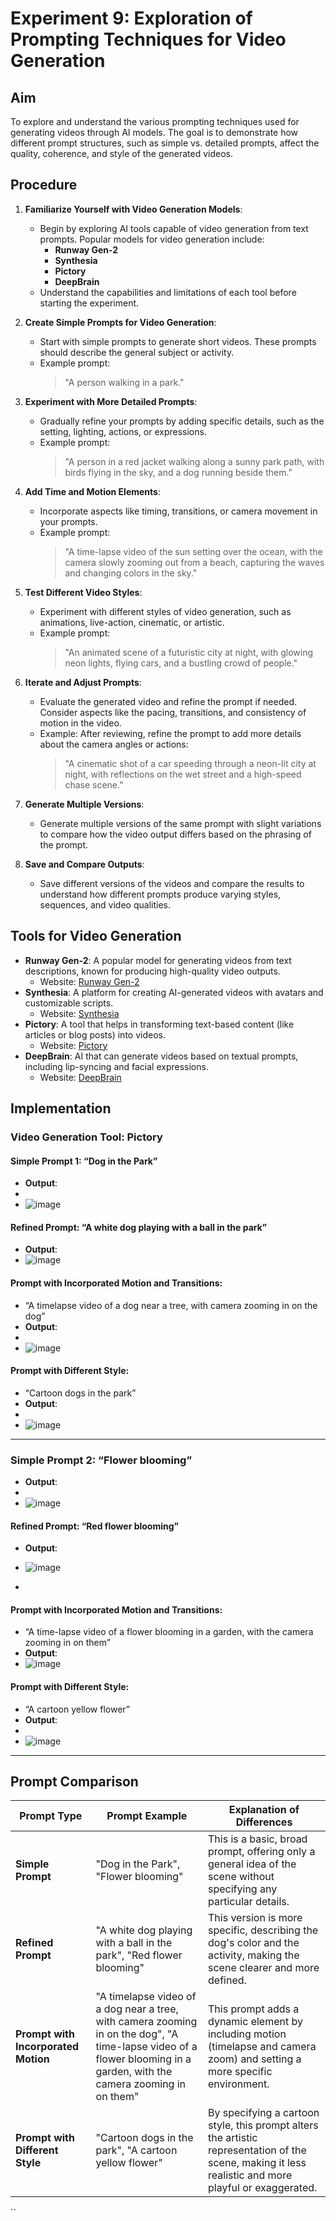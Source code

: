 


# Experiment 9: Exploration of Prompting Techniques for Video Generation

## Aim

To explore and understand the various prompting techniques used for generating videos through AI models. The goal is to demonstrate how different prompt structures, such as simple vs. detailed prompts, affect the quality, coherence, and style of the generated videos.

## Procedure

1. **Familiarize Yourself with Video Generation Models**:
   - Begin by exploring AI tools capable of video generation from text prompts. Popular models for video generation include:
     - **Runway Gen-2**
     - **Synthesia**
     - **Pictory**
     - **DeepBrain**
   - Understand the capabilities and limitations of each tool before starting the experiment.

2. **Create Simple Prompts for Video Generation**:
   - Start with simple prompts to generate short videos. These prompts should describe the general subject or activity.
   - Example prompt: 
     > "A person walking in a park."

3. **Experiment with More Detailed Prompts**:
   - Gradually refine your prompts by adding specific details, such as the setting, lighting, actions, or expressions.
   - Example prompt: 
     > "A person in a red jacket walking along a sunny park path, with birds flying in the sky, and a dog running beside them."

4. **Add Time and Motion Elements**:
   - Incorporate aspects like timing, transitions, or camera movement in your prompts.
   - Example prompt: 
     > "A time-lapse video of the sun setting over the ocean, with the camera slowly zooming out from a beach, capturing the waves and changing colors in the sky."

5. **Test Different Video Styles**:
   - Experiment with different styles of video generation, such as animations, live-action, cinematic, or artistic.
   - Example prompt: 
     > "An animated scene of a futuristic city at night, with glowing neon lights, flying cars, and a bustling crowd of people."

6. **Iterate and Adjust Prompts**:
   - Evaluate the generated video and refine the prompt if needed. Consider aspects like the pacing, transitions, and consistency of motion in the video.
   - Example: 
     After reviewing, refine the prompt to add more details about the camera angles or actions: 
     > "A cinematic shot of a car speeding through a neon-lit city at night, with reflections on the wet street and a high-speed chase scene."

7. **Generate Multiple Versions**:
   - Generate multiple versions of the same prompt with slight variations to compare how the video output differs based on the phrasing of the prompt.

8. **Save and Compare Outputs**:
   - Save different versions of the videos and compare the results to understand how different prompts produce varying styles, sequences, and video qualities.

## Tools for Video Generation

- **Runway Gen-2**: A popular model for generating videos from text descriptions, known for producing high-quality video outputs.
  - Website: [Runway Gen-2](https://www.runwayml.com/)
- **Synthesia**: A platform for creating AI-generated videos with avatars and customizable scripts.
  - Website: [Synthesia](https://www.synthesia.io/)
- **Pictory**: A tool that helps in transforming text-based content (like articles or blog posts) into videos.
  - Website: [Pictory](https://pictory.ai/)
- **DeepBrain**: AI that can generate videos based on textual prompts, including lip-syncing and facial expressions.
  - Website: [DeepBrain](https://www.deepbrain.io/)

## Implementation

### Video Generation Tool: Pictory

#### Simple Prompt 1: “Dog in the Park”
- **Output**:
- 
- ![image](https://github.com/user-attachments/assets/2c192fd3-a826-473e-8213-cf792e6cdfc8)

#### Refined Prompt: “A white dog playing with a ball in the park”
- **Output**:
- ![image](https://github.com/user-attachments/assets/55f9cd38-03db-47be-9f95-9ecf7a74e182)


#### Prompt with Incorporated Motion and Transitions: 
- “A timelapse video of a dog near a tree, with camera zooming in on the dog”
- **Output**:
- 
- ![image](https://github.com/user-attachments/assets/676e0713-f3ea-4816-aa99-6418d158e517)


#### Prompt with Different Style: 
- “Cartoon dogs in the park”
- **Output**:
- 
- ![image](https://github.com/user-attachments/assets/9023697d-d5b2-450b-9931-55479d7a02aa)

---

### Simple Prompt 2: “Flower blooming”
- **Output**:
- 
- ![image](https://github.com/user-attachments/assets/3ee6b056-9d0b-45c7-a01f-271b09c7b612)


#### Refined Prompt: “Red flower blooming”
- **Output**:
- ![image](https://github.com/user-attachments/assets/53851bcd-5613-4dfe-8a96-512aac189fee)

- 

#### Prompt with Incorporated Motion and Transitions: 
- “A time-lapse video of a flower blooming in a garden, with the camera zooming in on them”
- **Output**:
- ![image](https://github.com/user-attachments/assets/3ac532b5-3844-4d22-bba0-b8ef490f02c8)


#### Prompt with Different Style: 
- “A cartoon yellow flower”
- **Output**:
- 
- ![image](https://github.com/user-attachments/assets/fe27f980-b422-4566-8923-0b5f7dc5f598)


---

## Prompt Comparison

| **Prompt Type**            | **Prompt Example**                               | **Explanation of Differences**                                                                                              |
|-----------------------------|-------------------------------------------------|----------------------------------------------------------------------------------------------------------------------------|
| **Simple Prompt**           | "Dog in the Park", "Flower blooming"            | This is a basic, broad prompt, offering only a general idea of the scene without specifying any particular details.          |
| **Refined Prompt**          | "A white dog playing with a ball in the park", "Red flower blooming" | This version is more specific, describing the dog's color and the activity, making the scene clearer and more defined.       |
| **Prompt with Incorporated Motion** | "A timelapse video of a dog near a tree, with camera zooming in on the dog", "A time-lapse video of a flower blooming in a garden, with the camera zooming in on them" | This prompt adds a dynamic element by including motion (timelapse and camera zoom) and setting a more specific environment. |
| **Prompt with Different Style**    | "Cartoon dogs in the park", "A cartoon yellow flower" | By specifying a cartoon style, this prompt alters the artistic representation of the scene, making it less realistic and more playful or exaggerated. |
``

